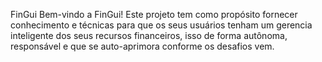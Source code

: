 FinGui
Bem-vindo a FinGui!
Este projeto tem como propósito fornecer conhecimento e técnicas para que os seus usuários tenham um gerencia inteligente dos seus recursos financeiros, isso de forma autônoma, responsável e que se auto-aprimora conforme os desafios vem.
